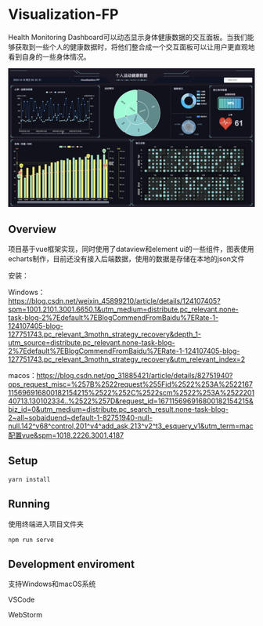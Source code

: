 # Visualization-FP

Health Monitoring Dashboard可以动态显示身体健康数据的交互面板。当我们能够获取到一些个人的健康数据时，将他们整合成一个交互面板可以让用户更直观地看到自身的一些身体情况。

![image](https://github.com/fuyyyyy/Visualization-FP/blob/main/web%20display.png)

## Overview

项目基于vue框架实现，同时使用了dataview和element ui的一些组件，图表使用echarts制作，目前还没有接入后端数据，使用的数据是存储在本地的json文件

安装：

Windows：https://blog.csdn.net/weixin_45899210/article/details/124107405?spm=1001.2101.3001.6650.1&utm_medium=distribute.pc_relevant.none-task-blog-2%7Edefault%7EBlogCommendFromBaidu%7ERate-1-124107405-blog-127751743.pc_relevant_3mothn_strategy_recovery&depth_1-utm_source=distribute.pc_relevant.none-task-blog-2%7Edefault%7EBlogCommendFromBaidu%7ERate-1-124107405-blog-127751743.pc_relevant_3mothn_strategy_recovery&utm_relevant_index=2

macos：https://blog.csdn.net/qq_31885421/article/details/82751940?ops_request_misc=%257B%2522request%255Fid%2522%253A%2522167115696916800182154215%2522%252C%2522scm%2522%253A%252220140713.130102334..%2522%257D&request_id=167115696916800182154215&biz_id=0&utm_medium=distribute.pc_search_result.none-task-blog-2~all~sobaiduend~default-1-82751940-null-null.142^v68^control,201^v4^add_ask,213^v2^t3_esquery_v1&utm_term=mac配置vue&spm=1018.2226.3001.4187


## Setup

```tcl
yarn install
```
## Running
使用终端进入项目文件夹
```tcl
npm run serve
```
## Development enviroment

支持Windows和macOS系统

VSCode

WebStorm


